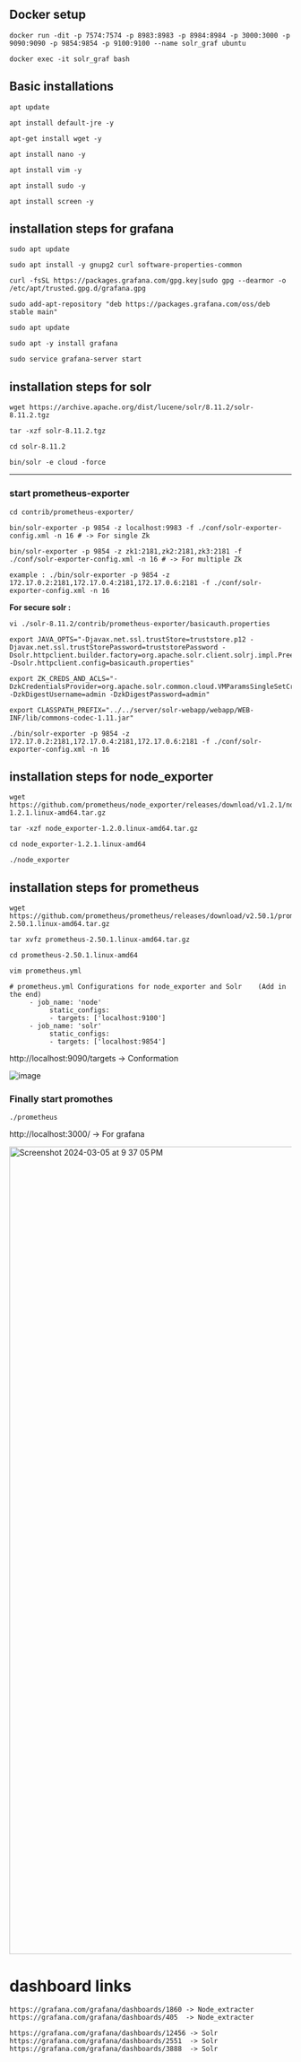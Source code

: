 ## Docker setup
    docker run -dit -p 7574:7574 -p 8983:8983 -p 8984:8984 -p 3000:3000 -p 9090:9090 -p 9854:9854 -p 9100:9100 --name solr_graf ubuntu
    
    docker exec -it solr_graf bash

## Basic installations
    apt update
    
    apt install default-jre -y
    
    apt-get install wget -y
    
    apt install nano -y
    
    apt install vim -y
    
    apt install sudo -y
    
    apt install screen -y

## installation steps for grafana
    sudo apt update
    
    sudo apt install -y gnupg2 curl software-properties-common
    
    curl -fsSL https://packages.grafana.com/gpg.key|sudo gpg --dearmor -o /etc/apt/trusted.gpg.d/grafana.gpg
    
    sudo add-apt-repository "deb https://packages.grafana.com/oss/deb stable main"
    
    sudo apt update
    
    sudo apt -y install grafana
    
    sudo service grafana-server start

## installation steps for solr
    wget https://archive.apache.org/dist/lucene/solr/8.11.2/solr-8.11.2.tgz
    
    tar -xzf solr-8.11.2.tgz

    cd solr-8.11.2
    
    bin/solr -e cloud -force
    
***
### start prometheus-exporter
    cd contrib/prometheus-exporter/
    
    bin/solr-exporter -p 9854 -z localhost:9983 -f ./conf/solr-exporter-config.xml -n 16 # -> For single Zk
    
    bin/solr-exporter -p 9854 -z zk1:2181,zk2:2181,zk3:2181 -f ./conf/solr-exporter-config.xml -n 16 # -> For multiple Zk
    
    example : ./bin/solr-exporter -p 9854 -z 172.17.0.2:2181,172.17.0.4:2181,172.17.0.6:2181 -f ./conf/solr-exporter-config.xml -n 16

**For secure solr :**

    vi ./solr-8.11.2/contrib/prometheus-exporter/basicauth.properties
    
    export JAVA_OPTS="-Djavax.net.ssl.trustStore=truststore.p12 -Djavax.net.ssl.trustStorePassword=truststorePassword -Dsolr.httpclient.builder.factory=org.apache.solr.client.solrj.impl.PreemptiveBasicAuthClientBuilderFactory -Dsolr.httpclient.config=basicauth.properties"
    
    export ZK_CREDS_AND_ACLS="-DzkCredentialsProvider=org.apache.solr.common.cloud.VMParamsSingleSetCredentialsDigestZkCredentialsProvider -DzkDigestUsername=admin -DzkDigestPassword=admin"
    
    export CLASSPATH_PREFIX="../../server/solr-webapp/webapp/WEB-INF/lib/commons-codec-1.11.jar"
    
    ./bin/solr-exporter -p 9854 -z 172.17.0.2:2181,172.17.0.4:2181,172.17.0.6:2181 -f ./conf/solr-exporter-config.xml -n 16

    

## installation steps for node_exporter
    wget https://github.com/prometheus/node_exporter/releases/download/v1.2.1/node_exporter-1.2.1.linux-amd64.tar.gz
    
    tar -xzf node_exporter-1.2.0.linux-amd64.tar.gz
    
    cd node_exporter-1.2.1.linux-amd64
    
    ./node_exporter



## installation steps for prometheus
    wget https://github.com/prometheus/prometheus/releases/download/v2.50.1/prometheus-2.50.1.linux-amd64.tar.gz
    
    tar xvfz prometheus-2.50.1.linux-amd64.tar.gz
    
    cd prometheus-2.50.1.linux-amd64
    
    vim prometheus.yml
    
    # prometheus.yml Configurations for node_exporter and Solr    (Add in the end) 
         - job_name: 'node'
              static_configs:
              - targets: ['localhost:9100']
         - job_name: 'solr'
              static_configs:
              - targets: ['localhost:9854']

              
http://localhost:9090/targets -> Conformation


![image](https://github.com/Krishna4802/Monitoring-Solr-With-Grafana/assets/139359113/b379241e-1718-400b-b811-86b18be3c9af)


### Finally start promothes 
    ./prometheus

    
http://localhost:3000/ ->  For grafana

<img width="1440" alt="Screenshot 2024-03-05 at 9 37 05 PM" src="https://github.com/Krishna4802/Monitoring-Solr-With-Grafana/assets/139359113/db406804-cbab-4499-aa88-e32c5289fa4e">


# dashboard links
    https://grafana.com/grafana/dashboards/1860 -> Node_extracter
    https://grafana.com/grafana/dashboards/405  -> Node_extracter
    
    https://grafana.com/grafana/dashboards/12456 -> Solr
    https://grafana.com/grafana/dashboards/2551  -> Solr
    https://grafana.com/grafana/dashboards/3888  -> Solr

